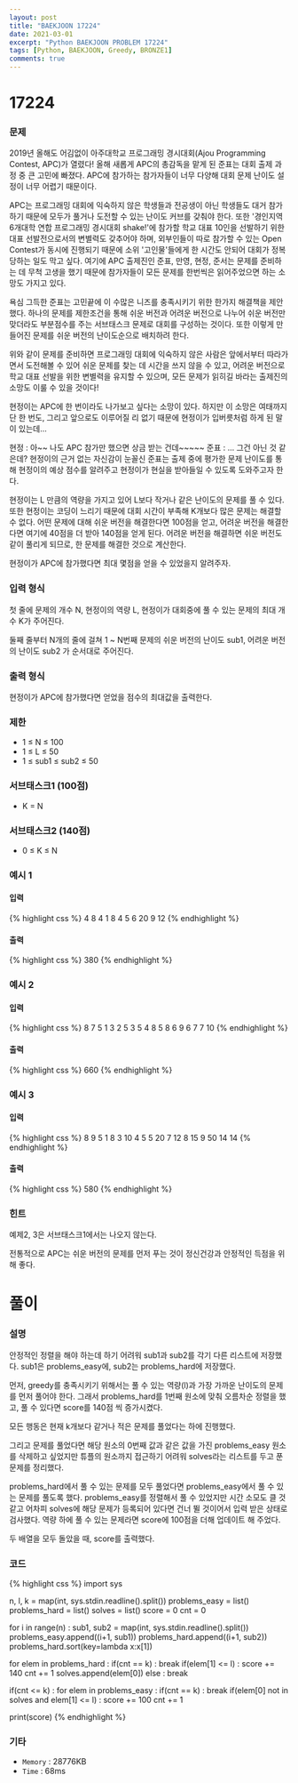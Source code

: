 ```yaml
---
layout: post
title: "BAEKJOON 17224"
date: 2021-03-01
excerpt: "Python BAEKJOON PROBLEM 17224"
tags: [Python, BAEKJOON, Greedy, BRONZE1]
comments: true
---
```


# 17224

### 문제
2019년 올해도 어김없이 아주대학교 프로그래밍 경시대회(Ajou Programming Contest, APC)가 열렸다! 올해 새롭게 APC의 총감독을 맡게 된 준표는 대회 출제 과정 중 큰 고민에 빠졌다. APC에 참가하는 참가자들이 너무 다양해 대회 문제 난이도 설정이 너무 어렵기 때문이다.

APC는 프로그래밍 대회에 익숙하지 않은 학생들과 전공생이 아닌 학생들도 대거 참가하기 때문에 모두가 풀거나 도전할 수 있는 난이도 커브를 갖춰야 한다. 또한 '경인지역 6개대학 연합 프로그래밍 경시대회 shake!'에 참가할 학교 대표 10인을 선발하기 위한 대표 선발전으로서의 변별력도 갖추어야 하며, 외부인들이 따로 참가할 수 있는 Open Contest가 동시에 진행되기 때문에 소위 '고인물'들에게 한 시간도 안되어 대회가 정복당하는 일도 막고 싶다. 여기에 APC 출제진인 준표, 만영, 현정, 준서는 문제를 준비하는 데 무척 고생을 했기 때문에 참가자들이 모든 문제를 한번씩은 읽어주었으면 하는 소망도 가지고 있다.

욕심 그득한 준표는 고민끝에 이 수많은 니즈를 충족시키기 위한 한가지 해결책을 제안했다. 하나의 문제를 제한조건을 통해 쉬운 버전과 어려운 버전으로 나누어 쉬운 버전만 맞더라도 부분점수를 주는 서브태스크 문제로 대회를 구성하는 것이다. 또한 이렇게 만들어진 문제를 쉬운 버전의 난이도순으로 배치하려 한다.

위와 같이 문제를 준비하면 프로그래밍 대회에 익숙하지 않은 사람은 앞에서부터 따라가면서 도전해볼 수 있어 쉬운 문제를 찾는 데 시간을 쓰지 않을 수 있고, 어려운 버전으로 학교 대표 선발을 위한 변별력을 유지할 수 있으며, 모든 문제가 읽히길 바라는 출제진의 소망도 이룰 수 있을 것이다!

<!-- 아래 이야기는 팩션입니다. -->

현정이는 APC에 한 번이라도 나가보고 싶다는 소망이 있다. 하지만 이 소망은 여태까지 단 한 번도, 그리고 앞으로도 이루어질 리 없기 때문에 현정이가 입버릇처럼 하게 된 말이 있는데...

현정 : 아~~ 나도 APC 참가만 했으면 상금 받는 건데~~~~~
준표 : ... 그건 아닌 것 같은데?
현정이의 근거 없는 자신감이 눈꼴신 준표는 출제 중에 평가한 문제 난이도를 통해 현정이의 예상 점수를 알려주고 현정이가 현실을 받아들일 수 있도록 도와주고자 한다.

현정이는 L 만큼의 역량을 가지고 있어 L보다 작거나 같은 난이도의 문제를 풀 수 있다. 또한 현정이는 코딩이 느리기 때문에 대회 시간이 부족해 K개보다 많은 문제는 해결할 수 없다. 어떤 문제에 대해 쉬운 버전을 해결한다면 100점을 얻고, 어려운 버전을 해결한다면 여기에 40점을 더 받아 140점을 얻게 된다. 어려운 버전을 해결하면 쉬운 버전도 같이 풀리게 되므로, 한 문제를 해결한 것으로 계산한다.

현정이가 APC에 참가했다면 최대 몇점을 얻을 수 있었을지 알려주자.

### 입력 형식
첫 줄에 문제의 개수 N, 현정이의 역량 L, 현정이가 대회중에 풀 수 있는 문제의 최대 개수 K가 주어진다.

둘째 줄부터 N개의 줄에 걸쳐 1 ~ N번째 문제의 쉬운 버전의 난이도 sub1, 어려운 버전의 난이도 sub2 가 순서대로 주어진다.

### 출력 형식
현정이가 APC에 참가했다면 얻었을 점수의 최대값을 출력한다.

### 제한
- 1 ≤ N ≤ 100
- 1 ≤ L ≤ 50
- 1 ≤ sub1 ≤ sub2 ≤ 50

### 서브태스크1 (100점)
- K = N

### 서브태스크2 (140점)
- 0 ≤ K ≤ N

### 예시 1
#### 입력
{% highlight css %}
4 8 4
1 8
4 5
6 20
9 12
{% endhighlight %}
#### 출력
{% highlight css %}
380
{% endhighlight %}

### 예시 2
#### 입력
{% highlight css %}
8 7 5
1 3
2 5
3 5
4 8
5 8
6 9
6 7
7 10
{% endhighlight %}
#### 출력
{% highlight css %}
660
{% endhighlight %}

### 예시 3
#### 입력
{% highlight css %}
8 9 5
1 8
3 10
4 5
5 20
7 12
8 15
9 50
14 14
{% endhighlight %}
#### 출력
{% highlight css %}
580
{% endhighlight %}

### 힌트
예제2, 3은 서브태스크1에서는 나오지 않는다.

전통적으로 APC는 쉬운 버전의 문제를 먼저 푸는 것이 정신건강과 안정적인 득점을 위해 좋다.

# 풀이

### 설명
안정적인 정렬을 해야 하는데 하기 어려워 sub1과 sub2를 각기 다른 리스트에 저장했다. sub1은 problems_easy에, sub2는 problems_hard에 저장했다.

먼저, greedy를 충족시키기 위해서는 풀 수 있는 역량(l)과 가장 가까운 난이도의 문제를 먼저 풀어야 한다. 그래서 problems_hard를 1번째 원소에 맞춰 오름차순 정렬을 했고, 풀 수 있다면 score를 140점 씩 증가시켰다.

모든 행동은 현재 k개보다 같거나 적은 문제를 풀었다는 하에 진행했다. 

그리고 문제를 풀었다면 해당 원소의 0번째 값과 같은 값을 가진 problems_easy 원소를 삭제하고 싶었지만 튜플의 원소까지 접근하기 어려워 solves라는 리스트를 두고 푼 문제를 정리했다.

problems_hard에서 풀 수 있는 문제를 모두 풀었다면 problems_easy에서 풀 수 있는 문제를 풀도록 했다. problems_easy를 정렬해서 풀 수 있었지만 시간 소모도 클 것 같고 어차피 solves에 해당 문제가 등록되어 있다면 건너 뛸 것이어서 입력 받은 상태로 검사했다. 역량 하에 풀 수 있는 문제라면 score에 100점을 더해 업데이트 해 주었다.

두 배열을 모두 돌았을 때, score를 출력했다.

### 코드
{% highlight css %}
import sys

n, l, k = map(int, sys.stdin.readline().split())
problems_easy = list()
problems_hard = list()
solves = list()
score = 0
cnt = 0

for i in range(n) :
    sub1, sub2 = map(int, sys.stdin.readline().split())
    problems_easy.append((i+1, sub1))
    problems_hard.append((i+1, sub2))
problems_hard.sort(key=lambda x:x[1])

for elem in problems_hard :
    if(cnt == k) : break
    if(elem[1] <= l) : 
        score += 140
        cnt += 1
        solves.append(elem[0])
    else : break

if(cnt <= k) :
    for elem in problems_easy :
        if(cnt == k) : break
        if(elem[0] not in solves and elem[1] <= l) :
            score += 100
            cnt += 1

print(score)
{% endhighlight %}

### 기타
- `Memory` : 28776KB
- `Time` : 68ms